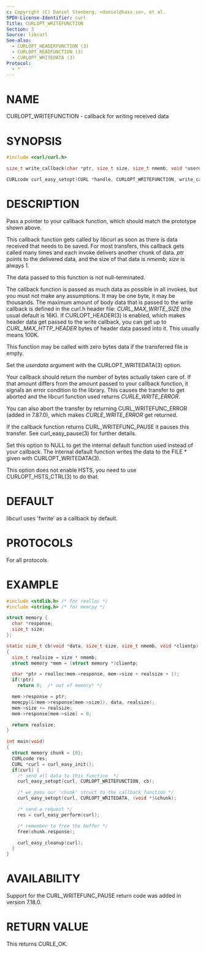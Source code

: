 ```yaml
---
c: Copyright (C) Daniel Stenberg, <daniel@haxx.se>, et al.
SPDX-License-Identifier: curl
Title: CURLOPT_WRITEFUNCTION
Section: 3
Source: libcurl
See-also:
  - CURLOPT_HEADERFUNCTION (3)
  - CURLOPT_READFUNCTION (3)
  - CURLOPT_WRITEDATA (3)
Protocol:
  - *
---
```


# NAME

CURLOPT_WRITEFUNCTION - callback for writing received data

# SYNOPSIS

~~~c
#include <curl/curl.h>

size_t write_callback(char *ptr, size_t size, size_t nmemb, void *userdata);

CURLcode curl_easy_setopt(CURL *handle, CURLOPT_WRITEFUNCTION, write_callback);
~~~

# DESCRIPTION

Pass a pointer to your callback function, which should match the prototype
shown above.

This callback function gets called by libcurl as soon as there is data
received that needs to be saved. For most transfers, this callback gets called
many times and each invoke delivers another chunk of data. *ptr* points to the
delivered data, and the size of that data is *nmemb*; *size* is always 1.

The data passed to this function is not null-terminated.

The callback function is passed as much data as possible in all invokes, but
you must not make any assumptions. It may be one byte, it may be
thousands. The maximum amount of body data that is passed to the write
callback is defined in the curl.h header file: *CURL_MAX_WRITE_SIZE* (the
usual default is 16K). If CURLOPT_HEADER(3) is enabled, which makes header
data get passed to the write callback, you can get up to
*CURL_MAX_HTTP_HEADER* bytes of header data passed into it. This usually means
100K.

This function may be called with zero bytes data if the transferred file is
empty.

Set the *userdata* argument with the CURLOPT_WRITEDATA(3) option.

Your callback should return the number of bytes actually taken care of. If
that amount differs from the amount passed to your callback function, it
signals an error condition to the library. This causes the transfer to get
aborted and the libcurl function used returns *CURLE_WRITE_ERROR*.

You can also abort the transfer by returning CURL_WRITEFUNC_ERROR (added in
7.87.0), which makes *CURLE_WRITE_ERROR* get returned.

If the callback function returns CURL_WRITEFUNC_PAUSE it pauses this
transfer. See curl_easy_pause(3) for further details.

Set this option to NULL to get the internal default function used instead of
your callback. The internal default function writes the data to the FILE *
given with CURLOPT_WRITEDATA(3).

This option does not enable HSTS, you need to use CURLOPT_HSTS_CTRL(3) to
do that.

# DEFAULT

libcurl uses 'fwrite' as a callback by default.

# PROTOCOLS

For all protocols

# EXAMPLE

~~~c
#include <stdlib.h> /* for realloc */
#include <string.h> /* for memcpy */

struct memory {
  char *response;
  size_t size;
};

static size_t cb(void *data, size_t size, size_t nmemb, void *clientp)
{
  size_t realsize = size * nmemb;
  struct memory *mem = (struct memory *)clientp;

  char *ptr = realloc(mem->response, mem->size + realsize + 1);
  if(!ptr)
    return 0;  /* out of memory! */

  mem->response = ptr;
  memcpy(&(mem->response[mem->size]), data, realsize);
  mem->size += realsize;
  mem->response[mem->size] = 0;

  return realsize;
}

int main(void)
{
  struct memory chunk = {0};
  CURLcode res;
  CURL *curl = curl_easy_init();
  if(curl) {
    /* send all data to this function  */
    curl_easy_setopt(curl, CURLOPT_WRITEFUNCTION, cb);

    /* we pass our 'chunk' struct to the callback function */
    curl_easy_setopt(curl, CURLOPT_WRITEDATA, (void *)&chunk);

    /* send a request */
    res = curl_easy_perform(curl);

    /* remember to free the buffer */
    free(chunk.response);

    curl_easy_cleanup(curl);
  }
}
~~~

# AVAILABILITY

Support for the CURL_WRITEFUNC_PAUSE return code was added in version 7.18.0.

# RETURN VALUE

This returns CURLE_OK.

